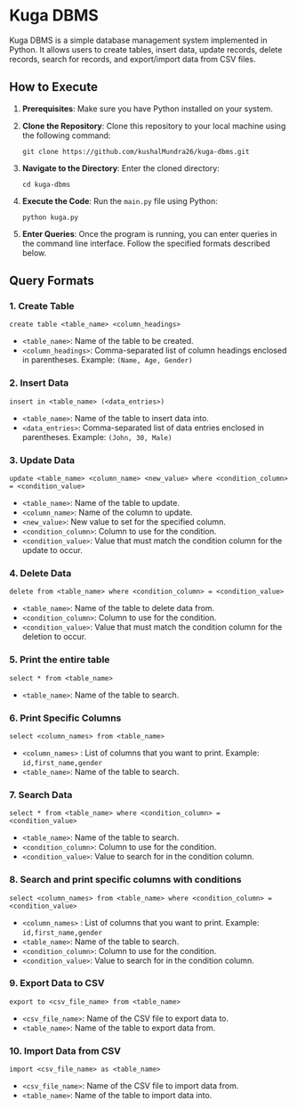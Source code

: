 # Kuga DBMS

Kuga DBMS is a simple database management system implemented in Python. It allows users to create tables, insert data, update records, delete records, search for records, and export/import data from CSV files.

## How to Execute

1. **Prerequisites**: Make sure you have Python installed on your system.

2. **Clone the Repository**: Clone this repository to your local machine using the following command:
    ```
    git clone https://github.com/kushalMundra26/kuga-dbms.git
    ```

3. **Navigate to the Directory**: Enter the cloned directory:
    ```
    cd kuga-dbms
    ```

4. **Execute the Code**: Run the `main.py` file using Python:
    ```
    python kuga.py
    ```

5. **Enter Queries**: Once the program is running, you can enter queries in the command line interface. Follow the specified formats described below.

## Query Formats

### 1. Create Table
```
create table <table_name> <column_headings>
```

- `<table_name>`: Name of the table to be created.
- `<column_headings>`: Comma-separated list of column headings enclosed in parentheses. Example: `(Name, Age, Gender)`

### 2. Insert Data
```
insert in <table_name> (<data_entries>)
```

- `<table_name>`: Name of the table to insert data into.
- `<data_entries>`: Comma-separated list of data entries enclosed in parentheses. Example: `(John, 30, Male)`

### 3. Update Data
```
update <table_name> <column_name> <new_value> where <condition_column> = <condition_value>
```

- `<table_name>`: Name of the table to update.
- `<column_name>`: Name of the column to update.
- `<new_value>`: New value to set for the specified column.
- `<condition_column>`: Column to use for the condition.
- `<condition_value>`: Value that must match the condition column for the update to occur.

### 4. Delete Data
```
delete from <table_name> where <condition_column> = <condition_value>
```

- `<table_name>`: Name of the table to delete data from.
- `<condition_column>`: Column to use for the condition.
- `<condition_value>`: Value that must match the condition column for the deletion to occur.

### 5. Print the entire table
```
select * from <table_name>
```

- `<table_name>`: Name of the table to search.

### 6. Print Specific Columns
```
select <column_names> from <table_name>
```

- `<column_names>` : List of columns that you want to print. Example: `id,first_name,gender`
- `<table_name>`: Name of the table to search.

### 7. Search Data
```
select * from <table_name> where <condition_column> = <condition_value>
```

- `<table_name>`: Name of the table to search.
- `<condition_column>`: Column to use for the condition.
- `<condition_value>`: Value to search for in the condition column.

### 8. Search and print specific columns with conditions
```
select <column_names> from <table_name> where <condition_column> = <condition_value>
```

- `<column_names>` : List of columns that you want to print. Example: `id,first_name,gender`
- `<table_name>`: Name of the table to search.
- `<condition_column>`: Column to use for the condition.
- `<condition_value>`: Value to search for in the condition column.

### 9. Export Data to CSV
```
export to <csv_file_name> from <table_name>
```

- `<csv_file_name>`: Name of the CSV file to export data to.
- `<table_name>`: Name of the table to export data from.

### 10. Import Data from CSV
```
import <csv_file_name> as <table_name>
```

- `<csv_file_name>`: Name of the CSV file to import data from.
- `<table_name>`: Name of the table to import data into.
